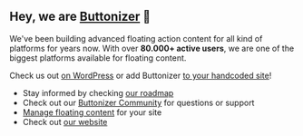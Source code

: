 ## Hey, we are [Buttonizer](https://buttonizer.pro/) 🤖

We've been building advanced floating action content for all kind of platforms for years now. With over **80.000+ active users**, we are one of the biggest platforms available for floating content.

Check us out [on WordPress](https://wordpress.org/plugins/buttonizer-multifunctional-button/) or add Buttonizer [to your handcoded site](http://app.buttonizer.pro/)!

- Stay informed by checking [our roadmap](https://github.com/orgs/buttonizer/projects/3)
- Check out our [Buttonizer Community](https://community.buttonizer.pro/) for questions or support
- [Manage floating content](https://app.buttonizer.pro) for your site
- Check out [our website](https://buttonizer.pro/)
